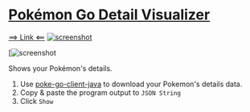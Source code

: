 # [Pokémon Go Detail Visualizer](https://ronald8192.github.io/pokemon-go-detail-visualizer)

[==> Link <==](https://ronald8192.github.io/pokemon-go-detail-visualizer)
[![screenshot](https://cloud.githubusercontent.com/assets/5982132/17637452/3052562c-6116-11e6-8e47-26d4968c21ec.png)](https://ronald8192.github.io/pokemon-go-detail-visualizer)

[![screenshot](https://cloud.githubusercontent.com/assets/5982132/17637455/342d19da-6116-11e6-9010-67e42ae6a25c.png)

Shows your Pokémon's details.

1. Use [poke-go-client-java](https://github.com/ronald8192/poke-go-client-java#download) to download your Pokemon's details data.
1. Copy & paste the program output to `JSON String`
1. Click `Show`
